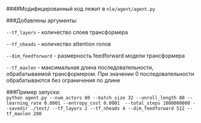 ####Модифицированный код лежит в `nle/agent/agent.py`

###Добавлены аргументы:

`--tf_layers` - количество слоев трансформера

`--tf_nheads` - количество attention голов

`--dim_feedforward` - размерность feedforward модели трансформера

`--tf_maxlen` - максимальная длина последовательности, обрабатываемой трансформером. При значении 0
последовательности обрабатываются без ограничения по длине

###Пример запуска: </br>
`python agent.py --num_actors 80 --batch_size 32
--unroll_length 80 --learning_rate 0.0001
--entropy_cost 0.0001  --total_steps 1000000000
--savedir ./test/ --tf_layers 2 --tf_nheads 4
--dim_feedforward 512 --tf_maxlen 200`
